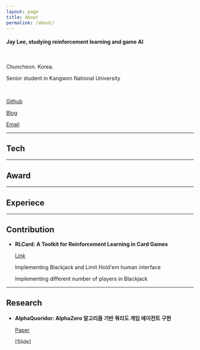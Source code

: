 ```yaml
---
layout: page
title: About
permalink: /about/
---
```



#### Jay Lee, studying reinforcement learning and game AI

<br/>

Chuncheon. Korea.

Senior student in Kangwon National University

<br/>

[Github](https://github.com/Clarit7)

[Blog](https://clarit7.github.io)

[Email](mailto:intelleej@gmail.com)

***

## Tech

***

## Award

---
## Experiece

***

## Contribution

* **RLCard: A Toolkit for Reinforcement Learning in Card Games**
  
  [Link](https://github.com/datamllab/rlcard)
  
  Implementing Blackjack and Limit Hold'em human interface
  
  Implementing different number of players in Blackjack

***

## Research

* **AlphaQuoridor: AlphaZero 알고리즘 기반 쿼리도 게임 에이전트 구현**

  [Paper](https://www.dbpia.co.kr/Journal/articleDetail?nodeId=NODE09874821)
  
  [Slide]
